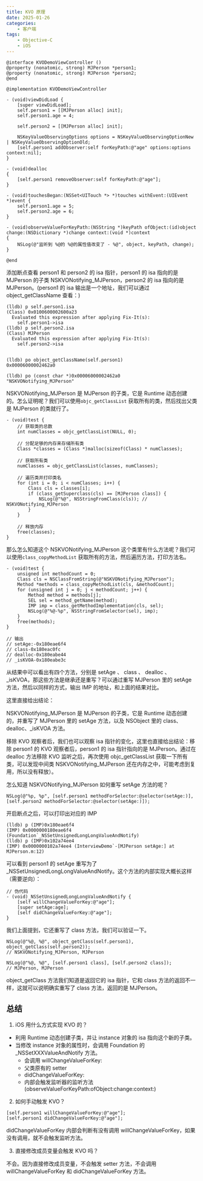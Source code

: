 ```yaml
---
title: KVO 原理
date: 2025-01-26
categories:
    - 客户端
tags:
    - Objective-C
    - iOS
---
```


```objc
@interface KVODemoViewController ()
@property (nonatomic, strong) MJPerson *person1;
@property (nonatomic, strong) MJPerson *person2;
@end

@implementation KVODemoViewController

- (void)viewDidLoad {
    [super viewDidLoad];
    self.person1 = [[MJPerson alloc] init];
    self.person1.age = 4;

    self.person2 = [[MJPerson alloc] init];

    NSKeyValueObservingOptions options = NSKeyValueObservingOptionNew | NSKeyValueObservingOptionOld;
    [self.person1 addObserver:self forKeyPath:@"age" options:options context:nil];
}

- (void)dealloc
{
    [self.person1 removeObserver:self forKeyPath:@"age"];
}

- (void)touchesBegan:(NSSet<UITouch *> *)touches withEvent:(UIEvent *)event {
    self.person1.age = 5;
    self.person2.age = 6;
}

- (void)observeValueForKeyPath:(NSString *)keyPath ofObject:(id)object change:(NSDictionary *)change context:(void *)context
{
    NSLog(@"监听到 %@的 %@的属性值改变了 - %@", object, keyPath, change);
}

@end
```

添加断点查看 person1 和 person2 的 isa 指针，person1 的 isa 指向的是 MJPerson 的子类 NSKVONotifying_MJPerson，person2 的 isa 指向的是 MJPerson。(person1 的 isa 输出是一个地址，我们可以通过 object_getClassName 查看：)

```shell
(lldb) p self.person1.isa
(Class) 0x0100600002600a23
  Evaluated this expression after applying Fix-It(s):
    self.person1->isa
(lldb) p self.person2.isa
(Class) MJPerson
  Evaluated this expression after applying Fix-It(s):
    self.person2->isa


(lldb) po object_getClassName(self.person1)
0x00006000002462a0

(lldb) po (const char *)0x00006000002462a0
"NSKVONotifying_MJPerson"
```

NSKVONotifying_MJPerson 是 MJPerson 的子类，它是 Runtime 动态创建的。怎么证明呢？我们可以使用`objc_getClassList` 获取所有的类，然后找出父类是 MJPerson 的类就行了。

```objc
- (void)test {
    // 获取类的总数
    int numClasses = objc_getClassList(NULL, 0);

    // 分配足够的内存来存储所有类
    Class *classes = (Class *)malloc(sizeof(Class) * numClasses);

    // 获取所有类
    numClasses = objc_getClassList(classes, numClasses);

    // 遍历类并打印类名
    for (int i = 0; i < numClasses; i++) {
        Class cls = classes[i];
        if (class_getSuperclass(cls) == [MJPerson class]) {
            NSLog(@"%@", NSStringFromClass(cls)); // NSKVONotifying_MJPerson
        }
    }

    // 释放内存
    free(classes);
}
```

那么怎么知道这个 NSKVONotifying_MJPerson 这个类里有什么方法呢？我们可以使用`class_copyMethodList` 获取所有的方法，然后遍历方法，打印方法名。

```objc
- (void)test {
    unsigned int methodCount = 0;
    Class cls = NSClassFromString(@"NSKVONotifying_MJPerson");
    Method *methods = class_copyMethodList(cls, &methodCount);
    for (unsigned int j = 0; j < methodCount; j++) {
        Method method = methods[j];
        SEL sel = method_getName(method);
        IMP imp = class_getMethodImplementation(cls, sel);
        NSLog(@"%@-%p", NSStringFromSelector(sel), imp);
    }
    free(methods);
}

// 输出
// setAge:-0x180eae6f4
// class-0x180eac0fc
// dealloc-0x180eabe44
// _isKVOA-0x180eabe3c
```

从结果中可以看出有四个方法，分别是 setAge 、 class 、 dealloc 、 \_isKVOA，那这些方法是继承还是重写？可以通过重写 MJPerson 里的 setAge 方法，然后以同样的方式，输出 IMP 的地址，和上面的结果对比。

这里直接给出结论：

NSKVONotifying_MJPerson 是 MJPerson 的子类，它是 Runtime 动态创建的，并重写了 MJPerson 里的 setAge 方法，以及 NSObject 里的 class、dealloc、\_isKVOA 方法。

移除 KVO 观察者后，我们也可以观察 isa 指针的变化，这里也直接给出结论：移除 person1 的 KVO 观察者后，person1 的 isa 指针指向的是 MJPerson。通过在 dealloc 方法移除 KVO 监听之后，再次使用 objc_getClassList 获取一下所有类，可以发现中间类 NSKVONotifying_MJPerson 还在内存之中，可能考虑到复用，所以没有释放）。

怎么知道 NSKVONotifying_MJPerson 如何重写 setAge 方法的呢？

```objc
NSLog(@"%p, %p", [self.person1 methodForSelector:@selector(setAge:)], [self.person2 methodForSelector:@selector(setAge:)]);
```

开启断点之后，可以打印出对应的 IMP

```shell
(lldb) p (IMP)0x180eae6f4
(IMP) 0x0000000180eae6f4 (Foundation`_NSSetUnsignedLongLongValueAndNotify)
(lldb) p (IMP)0x102a74ee4
(IMP) 0x0000000102a74ee4 (InterviewDemo`-[MJPerson setAge:] at MJPerson.m:12)
```

可以看到 person1 的 setAge 重写为了 \_NSSetUnsignedLongLongValueAndNotify。这个方法的内部实现大概长这样（需要逆向）：

```objc
// 伪代码
- (void)_NSSetUnsignedLongLongValueAndNotify {
    [self willChangeValueForKey:@"age"];
    [super setAge:age];
    [self didChangeValueForKey:@"age"];
}
```

我们上面提到，它还重写了 class 方法，我们可以验证一下。

```objc
NSLog(@"%@, %@", object_getClass(self.person1), object_getClass(self.person2));
// NSKVONotifying_MJPerson, MJPerson

NSLog(@"%@, %@", [self.person1 class], [self.person2 class]);
// MJPerson, MJPerson
```

object_getClass 方法我们知道是返回它的 isa 指针，它和 class 方法的返回不一样，这就可以说明确实重写了 class 方法，返回的是 MJPerson。

## 总结

1.  iOS 用什么方式实现 KVO 的？

-   利用 Runtime 动态创建子类，并让 instance 对象的 isa 指向这个新的子类。
-   当修改 instance 对象的属性时，会调用 Foundation 的\_NSSetXXXValueAndNotify 方法。
    -   会调用 willChangeValueForKey:
    -   父类原有的 setter
    -   didChangeValueForKey:
    -   内部会触发监听器的监听方法(observeValueForKeyPath:ofObject:change:context:)

2. 如何手动触发 KVO？

```objc
[self.person1 willChangeValueForKey:@"age"];
[self.person1 didChangeValueForKey:@"age"];
```

didChangeValueForKey 内部会判断有没有调用 willChangeValueForKey，如果没有调用，就不会触发监听方法。

3. 直接修改成员变量会触发 KVO 吗？

不会。因为直接修改成员变量，不会触发 setter 方法，不会调用 willChangeValueForKey 和 didChangeValueForKey 方法。
